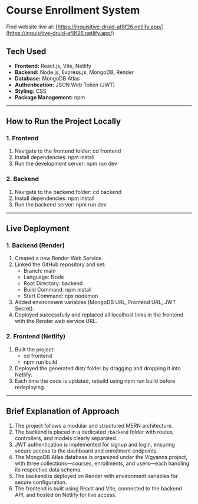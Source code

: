 # Course Enrollment System
Find website live at: [https://inquisitive-druid-af8f26.netlify.app/](https://inquisitive-druid-af8f26.netlify.app/)

## Tech Used
- **Frontend:** React.js, Vite, Netlify  
- **Backend:** Node.js, Express.js, MongoDB, Render  
- **Database:** MongoDB Atlas  
- **Authentication:** JSON Web Token (JWT)  
- **Styling:** CSS  
- **Package Management:** npm  

---
## How to Run the Project Locally

### 1. Frontend
1. Navigate to the frontend folder: cd frontend  
2. Install dependencies: npm install  
3. Run the development server: npm run dev  

### 2. Backend
1. Navigate to the backend folder: cd backend  
2. Install dependencies: npm install  
3. Run the backend server: npm run dev  

---

## Live Deployment

### 1. Backend (Render)
1. Created a new Render Web Service.  
2. Linked the GitHub repository and set:  
   - Branch: main  
   - Language: Node  
   - Root Directory: backend  
   - Build Command: npm install  
   - Start Command: npx nodemon  
3. Added environment variables (MongoDB URL, Frontend URL, JWT Secret).  
4. Deployed successfully and replaced all localhost links in the frontend with the Render web service URL.

### 2. Frontend (Netlify)
1. Built the project:  
   - cd frontend  
   - npm run build  
2. Deployed the generated dist/ folder by dragging and dropping it into Netlify.  
3. Each time the code is updated, rebuild using npm run build before redeploying.  

---

## Brief Explanation of Approach

1. The project follows a modular and structured MERN architecture.  
2. The backend is placed in a dedicated `/backend` folder with routes, controllers, and models clearly separated.  
3. JWT authentication is implemented for signup and login, ensuring secure access to the dashboard and enrollment endpoints.  
4. The MongoDB Atlas database is organized under the Vigyanna project, with three collections—courses, enrollments, and users—each handling its respective data schema.  
5. The backend is deployed on Render with environment variables for secure configuration.  
6. The frontend is built using React and Vite, connected to the backend API, and hosted on Netlify for live access.  

<!--
## Project Structure

### Backend
Root directory for backend: `/backend`  

#### Key Folders and Files
- **config/db.js**  
  Contains MongoDB Atlas connection logic.

- **controllers/**
  - **auth.js:** Handles login and signup functionality.  
  - **courseController.js:** Fetches available courses from the database.  
  - **enrollController.js:** Handles course enrollment logic. Ensures users cannot enroll in the same course twice and manages enrollment data.

- **middleware/auth.js**  
  Middleware to verify and secure routes using JWT tokens.

- **models/**
  - **course.js**
    ```js
    const mongoose = require("mongoose");

    const courseSchema = new mongoose.Schema({
      id: String,
      title: String,
      instructor: String,
      duration: String,
    });

    module.exports = mongoose.model("Course", courseSchema);
    ```
  - **enrollment.js**  
    Defines schema for enrolled courses.
  - **user.js**  
    Defines schema for users. Passwords are hashed.

- **routes/**
  - **courseRoutes.js**
    ```js
    const express = require("express");
    const router = express.Router();
    const { getCourses } = require("../controllers/courseController");

    // Maps the route to the controller function
    router.get("/", getCourses);

    module.exports = router;
    ```
  - **enrollRoutes.js**
    ```js
    const express = require("express");
    const router = express.Router();
    const {
      enrollCourse,
      getMyCourses,
    } = require("../controllers/enrollController");

    // URL -> Controller mapping
    router.post("/", enrollCourse); // POST /api/enroll
    router.get("/my-courses", getMyCourses); // GET /api/enroll/my-courses

    module.exports = router;
    ```

- **app.js**  
  Main entry file for backend configuration and route handling.

---

### Database Structure (MongoDB Atlas)
Created under a project named **Vigyanna**, within a database called **TEST**.

#### Collections:

**Courses Collection:**
```json
{
  "id": "C001",
  "title": "Introduction to JavaScript",
  "instructor": "Alice Johnson",
  "duration": "4 weeks",
  "_id": "ObjectId(...)"
}

-->
